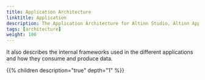 ```yaml
---
title: Application Architecture
linktitle: Application
description: The Application Architecture for Altinn Studio, Altinn Apps and Altinn Platform describes the different applications and how they interact with each other.
tags: [architecture]
weight: 100
---
```


It also describes the internal frameworks used in the different applications and how they consume and produce data. 

{{% children description="true" depth="1" %}}


